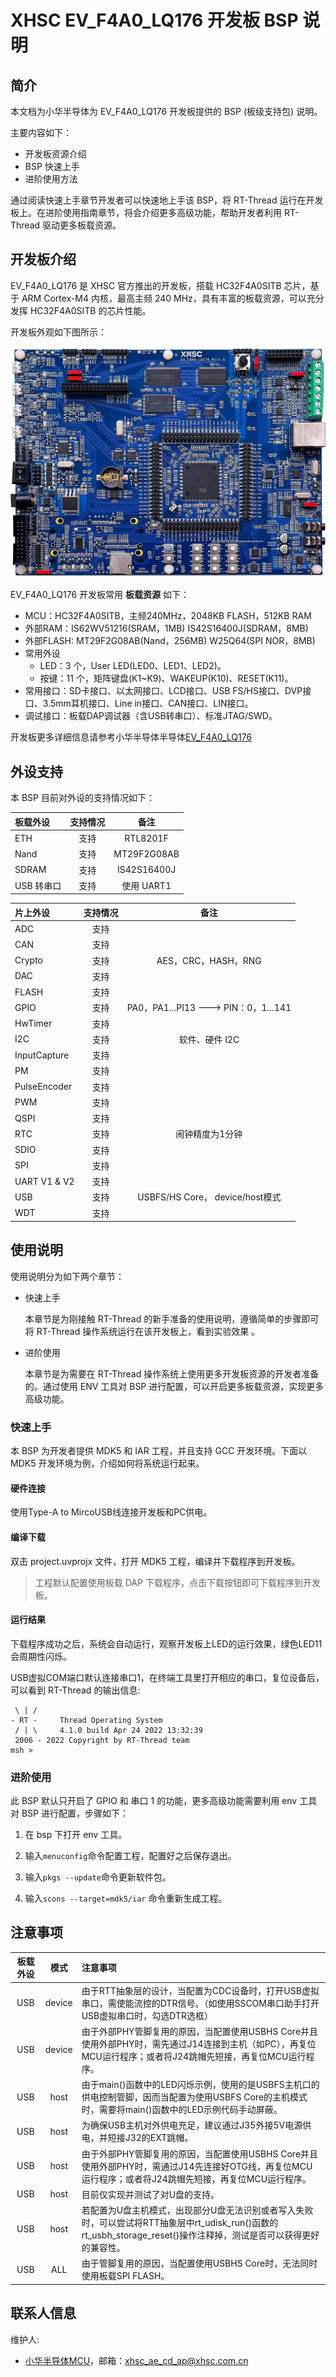 # XHSC EV_F4A0_LQ176 开发板 BSP 说明

## 简介

本文档为小华半导体为 EV_F4A0_LQ176 开发板提供的 BSP (板级支持包) 说明。

主要内容如下：

- 开发板资源介绍
- BSP 快速上手
- 进阶使用方法

通过阅读快速上手章节开发者可以快速地上手该 BSP，将 RT-Thread 运行在开发板上。在进阶使用指南章节，将会介绍更多高级功能，帮助开发者利用 RT-Thread 驱动更多板载资源。

## 开发板介绍

EV_F4A0_LQ176 是 XHSC 官方推出的开发板，搭载 HC32F4A0SITB 芯片，基于 ARM Cortex-M4 内核，最高主频 240 MHz，具有丰富的板载资源，可以充分发挥 HC32F4A0SITB 的芯片性能。

开发板外观如下图所示：

 ![board](figures/board.jpg)

EV_F4A0_LQ176 开发板常用 **板载资源** 如下：

- MCU：HC32F4A0SITB，主频240MHz，2048KB FLASH，512KB RAM
- 外部RAM：IS62WV51216(SRAM，1MB) IS42S16400J(SDRAM，8MB)
- 外部FLASH: MT29F2G08AB(Nand，256MB) W25Q64(SPI NOR，8MB)
- 常用外设
  - LED：3 个，User LED(LED0、LED1、LED2)。
  - 按键：11 个，矩阵键盘(K1~K9)、WAKEUP(K10)、RESET(K11)。
- 常用接口：SD卡接口、以太网接口、LCD接口、USB FS/HS接口、DVP接口、3.5mm耳机接口、Line in接口、CAN接口、LIN接口。
- 调试接口：板载DAP调试器（含USB转串口）、标准JTAG/SWD。

开发板更多详细信息请参考小华半导体半导体[EV_F4A0_LQ176](https://www.xhsc.com.cn)

## 外设支持

本 BSP 目前对外设的支持情况如下：

| **板载外设**  | **支持情况**  |               **备注**                |
| :------------ | :-----------: | :-----------------------------------: |
| ETH           |     支持      |           RTL8201F                    |
| Nand          |     支持      |           MT29F2G08AB                 |
| SDRAM         |     支持      |           IS42S16400J                 |
| USB 转串口    |     支持      |           使用 UART1                  |

| **片上外设**  | **支持情况**  |               **备注**                |
| :------------ | :-----------: | :-----------------------------------: |
| ADC           |     支持      |                                       |
| CAN           |     支持      |                                       |
| Crypto        |     支持      | AES，CRC，HASH，RNG                   |
| DAC           |     支持      |                                       |
| FLASH         |     支持      |                                       |
| GPIO          |     支持      | PA0，PA1...PI13 ---> PIN：0，1...141  |
| HwTimer       |     支持      |                                       |
| I2C           |     支持      | 软件、硬件 I2C                        |
| InputCapture  |     支持      |                                       |
| PM            |     支持      |                                       |
| PulseEncoder  |     支持      |                                       |
| PWM           |     支持      |                                       |
| QSPI          |     支持      |                                       |
| RTC           |     支持      | 闹钟精度为1分钟                       |
| SDIO          |     支持      |                                       |
| SPI           |     支持      |                                       |
| UART V1 & V2  |     支持      |                                       |
| USB           |     支持      | USBFS/HS Core， device/host模式       |
| WDT           |     支持      |                                       |

## 使用说明

使用说明分为如下两个章节：

- 快速上手

    本章节是为刚接触 RT-Thread 的新手准备的使用说明，遵循简单的步骤即可将 RT-Thread 操作系统运行在该开发板上，看到实验效果 。

- 进阶使用

    本章节是为需要在 RT-Thread 操作系统上使用更多开发板资源的开发者准备的。通过使用 ENV 工具对 BSP 进行配置，可以开启更多板载资源，实现更多高级功能。


### 快速上手

本 BSP 为开发者提供 MDK5 和 IAR 工程，并且支持 GCC 开发环境。下面以 MDK5 开发环境为例，介绍如何将系统运行起来。

#### 硬件连接

使用Type-A to MircoUSB线连接开发板和PC供电。

#### 编译下载

双击 project.uvprojx 文件，打开 MDK5 工程，编译并下载程序到开发板。

> 工程默认配置使用板载 DAP 下载程序，点击下载按钮即可下载程序到开发板。

#### 运行结果

下载程序成功之后，系统会自动运行，观察开发板上LED的运行效果，绿色LED11会周期性闪烁。

USB虚拟COM端口默认连接串口1，在终端工具里打开相应的串口，复位设备后，可以看到 RT-Thread 的输出信息:

```
 \ | /
- RT -     Thread Operating System
 / | \     4.1.0 build Apr 24 2022 13:32:39
 2006 - 2022 Copyright by RT-Thread team
msh >
```

### 进阶使用

此 BSP 默认只开启了 GPIO 和 串口 1 的功能，更多高级功能需要利用 env 工具对 BSP 进行配置，步骤如下：

1. 在 bsp 下打开 env 工具。

2. 输入`menuconfig`命令配置工程，配置好之后保存退出。

3. 输入`pkgs --update`命令更新软件包。

4. 输入`scons --target=mdk5/iar` 命令重新生成工程。

## 注意事项

| 板载外设 |  模式  | 注意事项                                                     |
| :------: | :----: | :----------------------------------------------------------- |
|   USB    | device | 由于RTT抽象层的设计，当配置为CDC设备时，打开USB虚拟串口，需使能流控的DTR信号。（如使用SSCOM串口助手打开USB虚拟串口时，勾选DTR选框） |
|   USB    | device | 由于外部PHY管脚复用的原因，当配置使用USBHS Core并且使用外部PHY时，需先通过J14连接到主机（如PC），再复位MCU运行程序；或者将J24跳帽先短接，再复位MCU运行程序。 |
|   USB    |  host  | 由于main()函数中的LED闪烁示例，使用的是USBFS主机口的供电控制管脚，因而当配置为使用USBFS Core的主机模式时，需要将main()函数中的LED示例代码手动屏蔽。 |
|   USB    |  host  | 为确保USB主机对外供电充足，建议通过J35外接5V电源供电，并短接J32的EXT跳帽。 |
|   USB    |  host  | 由于外部PHY管脚复用的原因，当配置使用USBHS Core并且使用外部PHY时，需通过J14先连接好OTG线，再复位MCU运行程序；或者将J24跳帽先短接，再复位MCU运行程序。 |
|   USB    |  host  | 目前仅实现并测试了对U盘的支持。                              |
|   USB    |  host  | 若配置为U盘主机模式，出现部分U盘无法识别或者写入失败时，可以尝试将RTT抽象层中rt_udisk_run()函数的rt_usbh_storage_reset()操作注释掉，测试是否可以获得更好的兼容性。 |
|   USB    |  ALL   | 由于管脚复用的原因，当配置使用USBHS Core时，无法同时使用板载SPI FLASH。 |

## 联系人信息

维护人:

- [小华半导体MCU](https://www.xhsc.com.cn)，邮箱：<xhsc_ae_cd_ap@xhsc.com.cn>